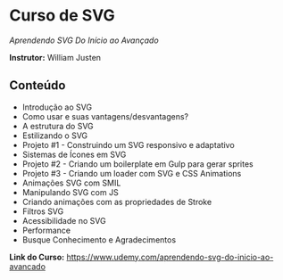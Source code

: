 # Curso de SVG
*Aprendendo SVG Do Início ao Avançado*

**Instrutor:** William Justen

## Conteúdo

- Introdução ao SVG
- Como usar e suas vantagens/desvantagens?
- A estrutura do SVG
- Estilizando o SVG
- Projeto #1 - Construindo um SVG responsivo e adaptativo
- Sistemas de Ícones em SVG
- Projeto #2 - Criando um boilerplate em Gulp para gerar sprites
- Projeto #3 - Criando um loader com SVG e CSS Animations
- Animações SVG com SMIL
- Manipulando SVG com JS
- Criando animações com as propriedades de Stroke
- Filtros SVG
- Acessibilidade no SVG
- Performance
- Busque Conhecimento e Agradecimentos


**Link do Curso:** https://www.udemy.com/aprendendo-svg-do-inicio-ao-avancado
